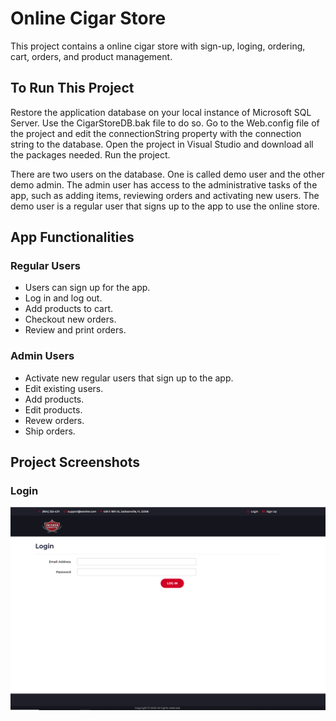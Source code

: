 # Online Cigar Store

This project contains a online cigar store with sign-up, loging, ordering, cart, orders, and product management. 

## To Run This Project
Restore the application database on your local instance of Microsoft SQL Server. Use the CigarStoreDB.bak file to do so. 
Go to the Web.config file of the project and edit the connectionString property with the connection string to the database. 
Open the project in Visual Studio and download all the packages needed. 
Run the project. 

There are two users on the database. One is called demo user and the other demo admin. The admin user has access to the administrative tasks of the app, such as adding items, reviewing orders and activating new users. 
The demo user is a regular user that signs up to the app to use the online store. 

## App Functionalities

### Regular Users
* Users can sign up for the app.
* Log in and log out.
* Add products to cart. 
* Checkout new orders.
* Review and print orders. 

### Admin Users
* Activate new regular users that sign up to the app. 
* Edit existing users.
* Add products.
* Edit products.
* Revew orders.
* Ship orders. 

## Project Screenshots

### Login
![Screenshot](Login.png)

